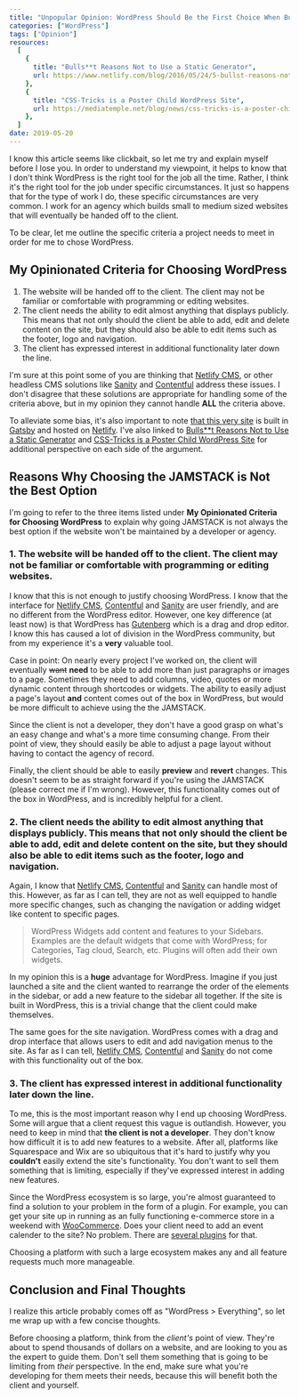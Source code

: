 ```yaml
---
title: "Unpopular Opinion: WordPress Should Be the First Choice When Building a Website That Won't Be Maintained by a Developer or Agency"
categories: ["WordPress"]
tags: ["Opinion"]
resources:
  [
    {
      title: "Bulls**t Reasons Not to Use a Static Generator",
      url: https://www.netlify.com/blog/2016/05/24/5-bullst-reasons-not-to-use-a-static-generator/,
    },
    {
      title: "CSS-Tricks is a Poster Child WordPress Site",
      url: https://mediatemple.net/blog/news/css-tricks-is-a-poster-child-wordpress-site/,
    },
  ]
date: 2019-05-20
---
```


I know this article seems like clickbait, so let me try and explain myself before I lose you. In order to understand my viewpoint, it helps to know that I don't think WordPress is the right tool for the job all the time. Rather, I think it's the right tool for the job under specific circumstances. It just so happens that for the type of work I do, these specific circumstances are very common. I work for an agency which builds small to medium sized websites that will eventually be handed off to the client.

To be clear, let me outline the specific criteria a project needs to meet in order for me to chose WordPress.

## My Opinionated Criteria for Choosing WordPress

1. The website will be handed off to the client. The client may not be familiar or comfortable with programming or editing websites.
2. The client needs the ability to edit almost anything that displays publicly. This means that not only should the client be able to add, edit and delete content on the site, but they should also be able to edit items such as the footer, logo and navigation.
3. The client has expressed interest in additional functionality later down the line.

I'm sure at this point some of you are thinking that [Netlify CMS](https://www.netlifycms.org/), or other headless CMS solutions like [Sanity](https://www.sanity.io/) and [Contentful](https://www.contentful.com/) address these issues. I don't disagree that these solutions are appropriate for handling some of the criteria above, but in my opinion they cannot handle **ALL** the criteria above.

To alleviate some bias, it's also important to note [that this very site](https://stevepolito.design/) is built in [Gatsby](https://www.gatsbyjs.org/) and hosted on [Netlify](https://www.netlify.com/). I've also linked to [Bulls\*\*t Reasons Not to Use a Static Generator](https://www.netlify.com/blog/2016/05/24/5-bullst-reasons-not-to-use-a-static-generator/) and [CSS-Tricks is a Poster Child WordPress Site](https://mediatemple.net/blog/news/css-tricks-is-a-poster-child-wordpress-site/) for additional perspective on each side of the argument.

## Reasons Why Choosing the JAMSTACK is Not the Best Option

I'm going to refer to the three items listed under **My Opinionated Criteria for Choosing WordPress** to explain why going JAMSTACK is not always the best option if the website won't be maintained by a developer or agency.

### 1. The website will be handed off to the client. The client may not be familiar or comfortable with programming or editing websites.

I know that this is not enough to justify choosing WordPress. I know that the interface for [Netlify CMS](https://www.netlifycms.org/), [Contentful](https://www.contentful.com/) and [Sanity](https://www.sanity.io/) are user friendly, and are no different from the WordPress editor. However, one key difference (at least now) is that WordPress has [Gutenberg](https://wordpress.org/gutenberg/) which is a drag and drop editor. I know this has caused a lot of division in the WordPress community, but from my experience it's a **very** valuable tool.

Case in point: On nearly every project I've worked on, the client will eventually ~~want~~ **need** to be able to add more than just paragraphs or images to a page. Sometimes they need to add columns, video, quotes or more dynamic content through shortcodes or widgets. The ability to easily adjust a page's layout **and** content comes out of the box in WordPress, but would be more difficult to achieve using the the JAMSTACK.

Since the client is not a developer, they don't have a good grasp on what's an easy change and what's a more time consuming change. From their point of view, they should easily be able to adjust a page layout without having to contact the agency of record.

Finally, the client should be able to easily **preview** and **revert** changes. This doesn't seem to be as straight forward if you're using the JAMSTACK (please correct me if I'm wrong). However, this functionality comes out of the box in WordPress, and is incredibly helpful for a client.

### 2. The client needs the ability to edit almost anything that displays publicly. This means that not only should the client be able to add, edit and delete content on the site, but they should also be able to edit items such as the footer, logo and navigation.

Again, I know that [Netlify CMS](https://www.netlifycms.org/), [Contentful](https://www.contentful.com/) and [Sanity](https://www.sanity.io/) can handle most of this. However, as far as I can tell, they are not as well equipped to handle more specific changes, such as changing the navigation or adding widget like content to specific pages.

> WordPress Widgets add content and features to your Sidebars. Examples are the default widgets that come with WordPress; for Categories, Tag cloud, Search, etc. Plugins will often add their own widgets.

In my opinion this is a **huge** advantage for WordPress. Imagine if you just launched a site and the client wanted to rearrange the order of the elements in the sidebar, or add a new feature to the sidebar all together. If the site is built in WordPress, this is a trivial change that the client could make themselves.

The same goes for the site navigation. WordPress comes with a drag and drop interface that allows users to edit and add navigation menus to the site. As far as I can tell, [Netlify CMS](https://www.netlifycms.org/), [Contentful](https://www.contentful.com/) and [Sanity](https://www.sanity.io/) do not come with this functionality out of the box.

### 3. The client has expressed interest in additional functionality later down the line.

To me, this is the most important reason why I end up choosing WordPress. Some will argue that a client request this vague is outlandish. However, you need to keep in mind that **the client is not a developer**. They don't know how difficult it is to add new features to a website. After all, platforms like Squarespace and Wix are so ubiquitous that it's hard to justify why you **couldn't** easily extend the site's functionality. You don't want to sell them something that is limiting, especially if they've expressed interest in adding new features.

Since the WordPress ecosystem is so large, you're almost guaranteed to find a solution to your problem in the form of a plugin. For example, you can get your site up in running as an fully functioning e-commerce store in a weekend with [WooCommerce](https://woocommerce.com/). Does your client need to add an event calender to the site? No problem. There are [several plugins](https://wordpress.org/plugins/search/calendar/) for that.

Choosing a platform with such a large ecosystem makes any and all feature requests much more manageable.

## Conclusion and Final Thoughts

I realize this article probably comes off as "WordPress > Everything", so let me wrap up with a few concise thoughts.

Before choosing a platform, think from the _client's_ point of view. They're about to spend thousands of dollars on a website, and are looking to you as the expert to guide them. Don't sell them something that is going to be limiting from _their_ perspective. In the end, make sure what you're developing for them meets their needs, because this will benefit both the client and yourself.
